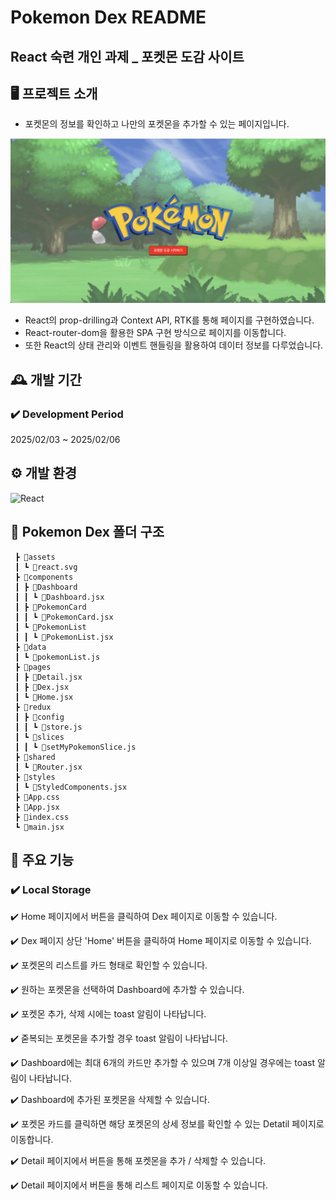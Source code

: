# Pokemon Dex README

## React 숙련 개인 과제 \_ 포켓몬 도감 사이트

## 🖥️ 프로젝트 소개

- 포켓몬의 정보를 확인하고 나만의 포켓몬을 추가할 수 있는 페이지입니다.

<img src="/스크린샷 2025-02-07 오후 4.18.10.png"/>

- React의 prop-drilling과 Context API, RTK를 통해 페이지를 구현하였습니다.
- React-router-dom을 활용한 SPA 구현 방식으로 페이지를 이동합니다.
- 또한 React의 상태 관리와 이벤트 핸들링을 활용하여 데이터 정보를 다루었습니다.

## 🕰️ 개발 기간

### :heavy_check_mark: **Development Period**

2025/02/03 ~ 2025/02/06

## ⚙️ 개발 환경

![React](https://img.shields.io/badge/react-%2320232a.svg?style=for-the-badge&logo=react&logoColor=%2361DAFB)

## 📁 Pokemon Dex 폴더 구조

```📦src
 ┣ 📂assets
 ┃ ┗ 📜react.svg
 ┣ 📂components
 ┃ ┣ 📂Dashboard
 ┃ ┃ ┗ 📜Dashboard.jsx
 ┃ ┣ 📂PokemonCard
 ┃ ┃ ┗ 📜PokemonCard.jsx
 ┃ ┗ 📂PokemonList
 ┃ ┃ ┗ 📜PokemonList.jsx
 ┣ 📂data
 ┃ ┗ 📜pokemonList.js
 ┣ 📂pages
 ┃ ┣ 📜Detail.jsx
 ┃ ┣ 📜Dex.jsx
 ┃ ┗ 📜Home.jsx
 ┣ 📂redux
 ┃ ┣ 📂config
 ┃ ┃ ┗ 📜store.js
 ┃ ┗ 📂slices
 ┃ ┃ ┗ 📜setMyPokemonSlice.js
 ┣ 📂shared
 ┃ ┗ 📜Router.jsx
 ┣ 📂styles
 ┃ ┗ 📜StyledComponents.jsx
 ┣ 📜App.css
 ┣ 📜App.jsx
 ┣ 📜index.css
 ┗ 📜main.jsx
```

## 📌 주요 기능

### :heavy_check_mark: **Local Storage**

✔️ Home 페이지에서 버튼을 클릭하여 Dex 페이지로 이동할 수 있습니다.

✔️ Dex 페이지 상단 'Home' 버튼을 클릭하여 Home 페이지로 이동할 수 있습니다.

✔️ 포켓몬의 리스트를 카드 형태로 확인할 수 있습니다.

✔️ 원하는 포켓몬을 선택하여 Dashboard에 추가할 수 있습니다.

✔️ 포켓몬 추가, 삭제 시에는 toast 알림이 나타납니다.

✔️ 줃복되는 포켓몬을 추가할 경우 toast 알림이 나타납니다.

✔️ Dashboard에는 최대 6개의 카드만 추가할 수 있으며 7개 이상일 경우에는 toast 알림이 나타납니다.

✔️ Dashboard에 추가된 포켓몬을 삭제할 수 있습니다.

✔️ 포켓몬 카드를 클릭하면 해당 포켓몬의 상세 정보를 확인할 수 있는 Detatil 페이지로 이동합니다.

✔️ Detail 페이지에서 버튼을 통해 포켓몬을 추가 / 삭제할 수 있습니다.

✔️ Detail 페이지에서 버튼을 통해 리스트 페이지로 이동할 수 있습니다.
